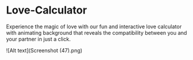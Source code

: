 # Love-Calculator
Experience the magic of love with our fun and interactive love calculator with animating background that reveals the compatibility between you and your partner in just a click.

![Alt text](Screenshot (47).png)

